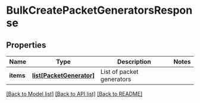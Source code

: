 # BulkCreatePacketGeneratorsResponse

## Properties
Name | Type | Description | Notes
------------ | ------------- | ------------- | -------------
**items** | [**list[PacketGenerator]**](PacketGenerator.md) | List of packet generators | 

[[Back to Model list]](../README.md#documentation-for-models) [[Back to API list]](../README.md#documentation-for-api-endpoints) [[Back to README]](../README.md)


